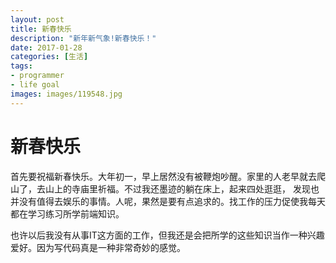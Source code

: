 ```yaml
---
layout: post
title: 新春快乐
description: "新年新气象!新春快乐！"
date: 2017-01-28
categories: [生活]
tags: 
- programmer
- life goal
images: images/119548.jpg
---
```

<h1>新春快乐</h1>
<p>首先要祝福新春快乐。大年初一，早上居然没有被鞭炮吵醒。家里的人老早就去爬山了，去山上的寺庙里祈福。不过我还墨迹的躺在床上，起来四处逛逛，<!--more-->
发现也并没有值得去娱乐的事情。人呢，果然是要有点追求的。找工作的压力促使我每天都在学习练习所学前端知识。</P>
<p>也许以后我没有从事IT这方面的工作，但我还是会把所学的这些知识当作一种兴趣爱好。因为写代码真是一种非常奇妙的感觉。</p>







